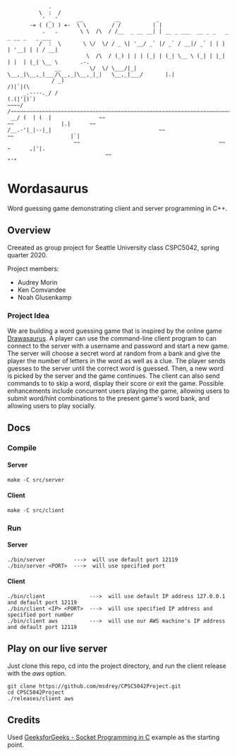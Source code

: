 ~~~
             .
          \  :  / 
           ' _ '      __          __           _                                       
       -= ( (_) ) =-  \ \        / /          | |                                      
           .   .       \ \  /\  / /__  _ __ __| | __ _ ___  __ _ _   _ _ __ _   _ ___  
          /  :  \       \ \/  \/ / _ \| '__/ _` |/ _` / __|/ _` | | | | '__| | | / __|
                         \  /\  / (_) | | | (_| | (_| \__ \ (_| | |_| | |  | |_| \__ \       .-.
               __         \/  \/ \___/|_|  \__,_|\__,_|___/\__,_|\__,_|_|   \__,_|___/       |.|
              / _)                                                                         /)|`|(\
     _.----._/ /                                                                          (.(|'|)`)
~~~~/         /~~~~~~~~~~~~~~~~~~~~~~~~~~~~~~~~~~~~~~~~~~~~~~~~~~~~~~~~~~~~~~~~~~~~~~~~~~~~`\`'./'~~~~~~~~
 __/ (  | (  |               ~~                                             ~~               |.|      ~~    
/__.-'|_|--|_|                                  ~~                       ~~                  |`|            
                     ~~                                            ~~                ~      ,|'|.
                               ~~                                                            "'"
~~~
# Wordasaurus
Word guessing game demonstrating client and server programming in C++.  

## Overview
Creeated as group project for Seattle University class CSPC5042, spring quarter 2020.  

Project members:
- Audrey Morin
- Ken Comvandee
- Noah Glusenkamp

### Project Idea
We are building a word guessing game that is inspired by the online game [Drawasaurus](https://www.drawasaurus.org/). A player can use the command-line client program to can connect to the server with a username and password and start a new game. The server will choose a secret word at random from a bank and give the player the number of letters in the word as well as a clue. The player sends guesses to the server until the correct word is guessed. Then, a new word is picked by the server and the game continues. The client can also send commands to to skip a word, display their score or exit the game.
Possible enhancements include concurrent users playing the game, allowing users to submit word/hint combinations to the present game's word bank, and allowing users to play socially.

## Docs
### Compile
#### Server
```
make -C src/server
```
#### Client
```
make -C src/client
```

### Run
#### Server
```
./bin/server         --->  will use default port 12119
./bin/server <PORT>  --->  will use specified port
```
#### Client
```
./bin/client              --->  will use default IP address 127.0.0.1 and default port 12119
./bin/client <IP> <PORT>  --->  will use specified IP address and specified port number
./bin/client aws          --->  will use our AWS machine's IP address and default port 12119
```

## Play on our live server
Just clone this repo, cd into the project directory, and run the client release with the *aws* option.
```
git clone https://github.com/msdrey/CPSC5042Project.git
cd CPSC5042Project
./releases/client aws
```

## Credits
Used [GeeksforGeeks - Socket Programming in C](https://www.geeksforgeeks.org/socket-programming-cc/) example as the starting point.
